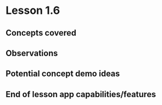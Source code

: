 # Lesson 1.6

## Concepts covered

## Observations

## Potential concept demo ideas

## End of lesson app capabilities/features
